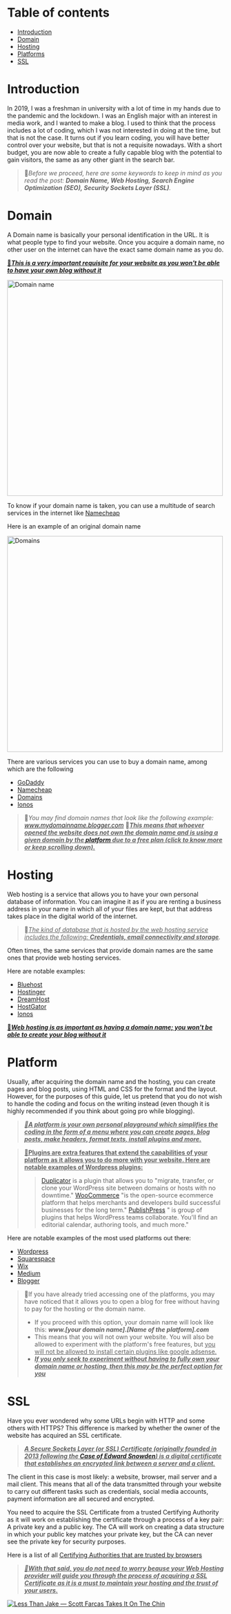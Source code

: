 # Table of contents
- [Introduction](https://github.com/TobiRourou/Technical-W/wiki/_new#introduction)
- [Domain](https://github.com/TobiRourou/Technical-W/wiki/_new#domain)
- [Hosting](https://github.com/TobiRourou/Technical-W/wiki/_new#hosting)
- [Platforms](https://github.com/TobiRourou/Technical-W/wiki/_new#platform)
- [SSL](https://github.com/TobiRourou/Technical-W/wiki/_new#ssl)


# Introduction
In 2019, I was a freshman in university with a lot of time in my hands due to the pandemic and the lockdown. I was an English major with an interest in media work, and I wanted to make a blog. I used to think that the process includes a lot of coding, which I was not interested in doing at the time, but that is not the case. It turns out if you learn coding, you will have better control over your website, but that is not a requisite nowadays. With a short budget, you are now able to create a fully capable blog with the potential to gain visitors, the same as any other giant in the search bar.

> 📍*Before we proceed, here are some keywords to keep in mind as you read the post: **Domain Name, Web Hosting, Search Engine Optimization (SEO), Security Sockets Layer (SSL)**.*

# Domain

A Domain name is basically your personal identification in the URL. It is what people type to find your website. Once you acquire a domain name, no other user on the internet can have the exact same domain name as you do.

<ins>🔴***This is a very important requisite for your website as you won't be able to have your own blog without it***</ins>

<img width= "500" alt="Domain name" img src="https://github.com/user-attachments/assets/def7bd6e-b614-4319-9477-0070058d87e3" />

To know if your domain name is taken, you can use a multitude of search services in the internet like <ins>[Namecheap](https://www.namecheap.com/domains/registration/results/?domain=googlo)<ins/>
 
Here is an example of an original domain name

<img width="500" alt="Domains" src="https://github.com/user-attachments/assets/6dba9900-7ef2-425c-a2f2-d6240d5426c2" />

There are various services you can use to buy a domain name, among which are the following

- [GoDaddy](https://www.godaddy.com)
- [Namecheap](https://www.namecheap.com)
- [Domains](https://domains.com)
- [Ionos](https://www.ionos.com)

>📍*You may find domain names that look like the following example: www.mydomainname.blogger.com*
>🔴<ins>***This means that whoever opened the website does not own the domain name and is using a given domain by the [platform](Platforms) due to a free plan (click to know more or keep scrolling down).***<ins/>


# Hosting

Web hosting is a service that allows you to have your own personal database of information. You can imagine it as if you are renting a business address in your name in which all of your files are kept, but that address takes place in the digital world of the internet.

>📍*<ins>The kind of database that is hosted by the web hosting service includes the following: **Credentials, email connectivity and storage</ins>**.*

Often times, the same services that provide domain names are the same ones that provide web hosting services.

Here are notable examples:

- [Bluehost](https://www.bluehost.com/)
- [Hostinger](https://www.hostinger.com/)
- [DreamHost](https://www.dreamhost.com/)
- [HostGator](https://www.hostgator.com/)
- [Ionos](https://www.ionos.com/)

<ins>🔴***Web hosting is as important as having a domain name; you won't be able to create your blog without it***</ins>

# Platform
Usually, after acquiring the domain name and the hosting, you can create pages and blog posts, using HTML and CSS for the format and the layout. However, for the purposes of this guide, let us pretend that you do not wish to handle the coding and focus on the writing instead (even though it is highly recommended if you think about going pro while blogging).

><ins>***📍A platform is your own personal playground which simplifies the coding in the form of a menu where you can create pages, blog posts, make headers, format texts, install plugins and more.***</ins>

><ins>**📍Plugins are extra features that extend the capabilities of your platform as it allows you to do more with your website. Here are notable examples of Wordpress plugins:**
>> [Duplicator](https://duplicator.com/) is a plugin that allows you to "migrate, transfer, or clone your WordPress site between domains or hosts with no downtime."
>> [WooCommerce](https://woocommerce.com) "is the open-source ecommerce platform that helps merchants and developers build successful businesses for the long term."
>> [PublishPress](https://publishpress.com/) " is group of plugins that helps WordPress teams collaborate. You'll find an editorial calendar, authoring tools, and much more."

Here are notable examples of the most used platforms out there:
- [Wordpress](https://wordpress.com)
- [Squarespace](https://fr.squarespace.com/)
- [Wix](https://fr.wix.com/)
- [Medium](https://medium.com/)
- [Blogger](https://www.blogger.com)

>🤖If you have already tried accessing one of the platforms, you may have noticed that it allows you to open a blog for free without having to pay for the hosting or the domain name.
>- If you proceed with this option, your domain name will look like this: ***www.[your domain name].[Name of the platform].com***
>- This means that you will not own your website. You will also be allowed to experiment with the platform's free features, but <ins>you will not be allowed to install certain plugins like google adsense.</ins>
>- ***<ins>If you only seek to experiment without having to fully own your domain name or hosting, then this may be the perfect option for you</ins>***

# SSL 
Have you ever wondered why some URLs begin with HTTP and some others with HTTPS? This difference is marked by whether the owner of the website has acquired an SSL certificate.

>***<ins>A Secure Sockets Layer (or SSL) Certificate (originally founded in 2013 following the [Case of Edward Snowden](https://www.whistleblowers.org/news/the-case-of-edward-snowden/)) is a digital certificate that establishes an encrypted link between a server and a client.***

The client in this case is most likely: a website, browser, mail server and a mail client. This means that all of the data transmitted through your website to carry out different tasks such as credentials, social media accounts, payment information are all secured and encrypted.

You need to acquire the SSL Certificate from a trusted Certifying Authority as it will work on establishing the certificate through a process of a key pair: A private key and a public key. The CA will work on creating a data structure in which your public key matches your private key, but the CA can never see the private key for security purposes.

Here is a list of all [Certifying Authorities that are trusted by browsers](https://pkic.org/ltl/)

><ins>***📍With that said, you do not need to worry beause your Web Hosting provider will guide you through the process of acquiring a SSL Certificate as it is a must to maintain your hosting and the trust of your users.***<ins/>




[![Less Than Jake — Scott Farcas Takes It On The Chin](https://img.youtube.com/vi/SJJmoDZ3il8/0.jpg)](https://www.youtube.com/watch?v=SJJmoDZ3il8)

